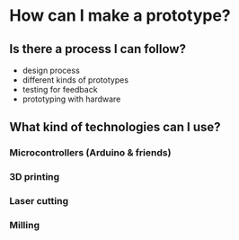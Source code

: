 # How can I make a prototype?

## Is there a process I can follow?



- design process
- different kinds of prototypes
- testing for feedback
- prototyping with hardware



## What kind of technologies can I use?

### Microcontrollers (Arduino & friends)

### 3D printing

### Laser cutting

### Milling












